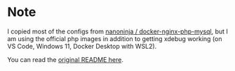 # Note

I copied most of the configs from [nanoninja /
docker-nginx-php-mysql](https://github.com/nanoninja/docker-nginx-php-mysql), but I am using the official php images in addition to getting xdebug working (on VS Code, Windows 11, Docker Desktop with WSL2).

You can read the [original README here](old_README.md).